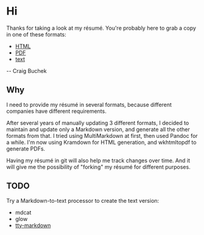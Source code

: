 Hi
==

Thanks for taking a look at my résumé.
You're probably here to grab a copy in one of these formats:

* [HTML](https://booch.github.io/resume/resume.html)
* [PDF](https://booch.github.io/resume/resume.pdf)
* [text](https://booch.github.io/resume/resume.txt)

-- Craig Buchek


Why
---

I need to provide my résumé in several formats, because different companies
have different requirements.

After several years of manually updating 3 different formats, I decided to
maintain and update only a Markdown version, and generate all the other
formats from that. I tried using MultiMarkdown at first, then used Pandoc
for a while. I'm now using Kramdown for HTML generation, and wkhtmltopdf to
generate PDFs.

Having my résumé in git will also help me track changes over time. And
it will give me the possibility of "forking" my résumé for different
purposes.


TODO
----

Try a Markdown-to-text processor to create the text version:
- mdcat
- glow
- [tty-markdown](https://github.com/piotrmurach/tty-markdown)
